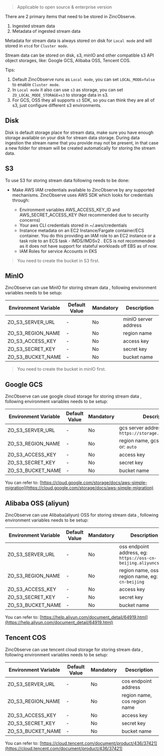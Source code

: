 > Applicable to open source & enterprise version

There are 2 primary items that need to be stored in ZincObserve. 

1. Ingested stream data
1. Metadata of ingested stream data

Metadata for stream data is always stored on disk for `Local mode` and will stored in `etcd` for `Cluster mode`.

Stream data can be stored on disk, s3, minIO and other compatible s3 API object storages, like: Google GCS, Alibaba OSS, Tencent COS. 

Tips:

1. Default ZincObserve runs as `Local mode`, you can set `LOCAL_MODE=false` to enable `Cluster mode`.
1. In `Local mode` it also can use `s3` as storage, you can set `ZO_LOCAL_MODE_STORAGE=s3` to storage data in s3.
1. For GCS, OSS they all supports `s3` SDK, so you can think they are all of s3, just configure different s3 environments.

## Disk

Disk is default storage place for stream data, make sure you have enough storage available on your disk for stream data storage. During data ingestion the stream name that you provide may not be present, in that case a new folder for stream will be created automatically for storing the stream data.

## S3

To use S3 for storing stream data following needs to be done:

* Make AWS IAM credentials available to ZincObserve by any supported mechanisms. ZincObserve uses AWS SDK which looks for credentials through:

    - Environment variables AWS_ACCESS_KEY_ID and AWS_SECRET_ACCESS_KEY (Not recommended due to security concerns)
    - Your aws CLI credentials stored in ~/.aws/credentials
    - Instance metadata on an EC2 Instance/Fargate container/ECS container. You do this providing an IAM role to an EC2 instance or a task role to an ECS task - IMDS/IMDSv2 . ECS is not recommended as it does not have support for stateful workloads off EBS as of now.
    - IAM Roles for service Accounts in EKS

> You need to create the bucket in S3 first.

## MinIO

ZincObserve can use MinIO for storing stream data , following environment variables needs to be setup:

| Environment Variable        | Default Value | Mandatory     | Description                                                               |
| --------------------------- | ------------- |-------------- | ------------------------------------------------------------------------- |
| ZO_S3_SERVER_URL            | -             | No            | minIO server address |
| ZO_S3_REGION_NAME           | -             | No            | region name |
| ZO_S3_ACCESS_KEY            | -             | No            | access key |
| ZO_S3_SECRET_KEY            | -             | No            | secret key |
| ZO_S3_BUCKET_NAME           | -             | No            | bucket name |

> You need to create the bucket in minIO first.

## Google GCS

ZincObserve can use google cloud storage for storing stream data , following environment variables needs to be setup:

| Environment Variable        | Default Value | Mandatory     | Description                                                               |
| --------------------------- | ------------- |-------------- | ------------------------------------------------------------------------- |
| ZO_S3_SERVER_URL            | -             | No            | gcs server address. should be: `https://storage.googleapis.com` |
| ZO_S3_REGION_NAME           | -             | No            | region name, gcs region name, or: `auto` |
| ZO_S3_ACCESS_KEY            | -             | No            | access key |
| ZO_S3_SECRET_KEY            | -             | No            | secret key |
| ZO_S3_BUCKET_NAME           | -             | No            | bucket name |

You can refer to: [https://cloud.google.com/storage/docs/aws-simple-migration](https://cloud.google.com/storage/docs/aws-simple-migration)

## Alibaba OSS (aliyun)

ZincObserve can use Alibaba(aliyun) OSS for storing stream data , following environment variables needs to be setup:

| Environment Variable        | Default Value | Mandatory     | Description                                                               |
| --------------------------- | ------------- |-------------- | ------------------------------------------------------------------------- |
| ZO_S3_SERVER_URL            | -             | No            | oss endpoint address, eg: `https://oss-cn-beijing.aliyuncs.com` |
| ZO_S3_REGION_NAME           | -             | No            | region name, oss region name, eg: `oss-cn-beijing` |
| ZO_S3_ACCESS_KEY            | -             | No            | access key |
| ZO_S3_SECRET_KEY            | -             | No            | secret key |
| ZO_S3_BUCKET_NAME           | -             | No            | bucket name |

You can refer to: [https://help.aliyun.com/document_detail/64919.html](https://help.aliyun.com/document_detail/64919.html)

## Tencent COS

ZincObserve can use tencent cloud storage for storing stream data , following environment variables needs to be setup:

| Environment Variable        | Default Value | Mandatory     | Description                                                               |
| --------------------------- | ------------- |-------------- | ------------------------------------------------------------------------- |
| ZO_S3_SERVER_URL            | -             | No            | cos endpoint address |
| ZO_S3_REGION_NAME           | -             | No            | region name, cos region name |
| ZO_S3_ACCESS_KEY            | -             | No            | access key |
| ZO_S3_SECRET_KEY            | -             | No            | secret key |
| ZO_S3_BUCKET_NAME           | -             | No            | bucket name |

You can refer to: [https://cloud.tencent.com/document/product/436/37421](https://cloud.tencent.com/document/product/436/37421)

